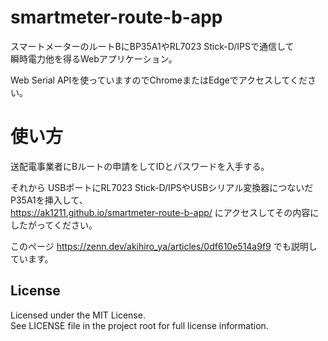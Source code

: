 # smartmeter-route-b-app
スマートメーターのルートBにBP35A1やRL7023 Stick-D/IPSで通信して  
瞬時電力他を得るWebアプリケーション。

Web Serial APIを使っていますのでChromeまたはEdgeでアクセスしてください。

# 使い方
送配電事業者にBルートの申請をしてIDとパスワードを入手する。

それから
USBポートにRL7023 Stick-D/IPSやUSBシリアル変換器につないだP35A1を挿入して、  
https://ak1211.github.io/smartmeter-route-b-app/
にアクセスしてその内容にしたがってください。

このページ https://zenn.dev/akihiro_ya/articles/0df610e514a9f9 でも説明しています。

## License
Licensed under the MIT License.  
See LICENSE file in the project root for full license information.